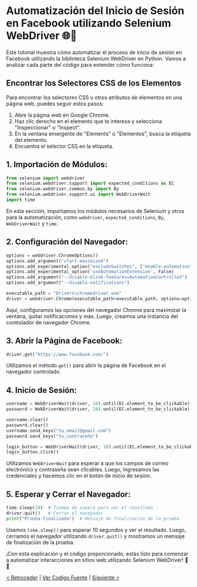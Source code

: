 # Automatización del Inicio de Sesión en Facebook utilizando Selenium WebDriver 🌐🤖

Este tutorial muestra cómo automatizar el proceso de inicio de sesión en Facebook utilizando la biblioteca Selenium WebDriver en Python. Vamos a analizar cada parte del código para entender cómo funciona:

## Encontrar los Selectores CSS de los Elementos

Para encontrar los selectores CSS u otros atributos de elementos en una página web, puedes seguir estos pasos:

1. Abre la página web en Google Chrome.
2. Haz clic derecho en el elemento que te interesa y selecciona "Inspeccionar" o "Inspect".
3. En la ventana emergente de "Elements" o "Elementos", busca la etiqueta del elemento.
4. Encuentra el selector CSS en la etiqueta.

## 1. **Importación de Módulos:**

```python
from selenium import webdriver
from selenium.webdriver.support import expected_conditions as EC
from selenium.webdriver.common.by import By
from selenium.webdriver.support.ui import WebDriverWait
import time
```

En esta sección, importamos los módulos necesarios de Selenium y otros para la automatización, como `webdriver`, `expected_conditions`, `By`, `WebDriverWait` y `time`.

## 2. **Configuración del Navegador:**

```python
options = webdriver.ChromeOptions()
options.add_argument("start-maximized")
options.add_experimental_option("excludeSwitches", ["enable-automation"])
options.add_experimental_option('useAutomationExtension', False)
options.add_argument("--disable-blink-features=AutomationControlled")
options.add_argument("--disable-notifications")

executable_path = "Drivers\chromedriver.exe"
driver = webdriver.Chrome(executable_path=executable_path, options=options)
```

Aquí, configuramos las opciones del navegador Chrome para maximizar la ventana, quitar notificaciones y más. Luego, creamos una instancia del controlador de navegador Chrome.

## 3. **Abrir la Página de Facebook:**

```python
driver.get("https://www.facebook.com/")
```

Utilizamos el método `get()` para abrir la página de Facebook en el navegador controlado.

## 4. **Inicio de Sesión:**

```python
username = WebDriverWait(driver, 10).until(EC.element_to_be_clickable((By.CSS_SELECTOR, "input[name='email']")))
password = WebDriverWait(driver, 10).until(EC.element_to_be_clickable((By.CSS_SELECTOR, "input[name='pass']")))

username.clear()
password.clear()
username.send_keys("tu_email@gmail.com")
password.send_keys("tu_contraseña")

login_button = WebDriverWait(driver, 10).until(EC.element_to_be_clickable((By.CSS_SELECTOR, "button[name='login']")))
login_button.click()
```

Utilizamos `WebDriverWait` para esperar a que los campos de correo electrónico y contraseña sean clicables. Luego, ingresamos las credenciales y hacemos clic en el botón de inicio de sesión.

## 5. **Esperar y Cerrar el Navegador:**

```python
time.sleep(10)  # Tiempo de espera para ver el resultado
driver.quit()   # Cerrar el navegador
print("Prueba finalizada")  # Mensaje de finalización de la prueba
```

Usamos `time.sleep()` para esperar 10 segundos y ver el resultado. Luego, cerramos el navegador utilizando `driver.quit()` y mostramos un mensaje de finalización de la prueba.

¡Con esta explicación y el código proporcionado, estás listo para comenzar a automatizar interacciones en sitios web utilizando Selenium WebDriver! 🚀🌐

[< Retroceder](https://github.com/YonRasgg/Curso-de-Python-Desde-Cero/blob/main/18.%20Selenium%20Web%20Driver%20Python/1.%20Script_Automatizacion.md) | [Ver Codigo Fuente](https://github.com/YonRasgg/Curso-de-Python-Desde-Cero/blob/main/18.%20Selenium%20Web%20Driver%20Python/PruebasTesteo/FacebookLogin.py) | [Siguiente >](https://github.com/YonRasgg/Curso-de-Python-Desde-Cero/blob/main/18.%20Selenium%20Web%20Driver%20Python/3.FindElement.md)
